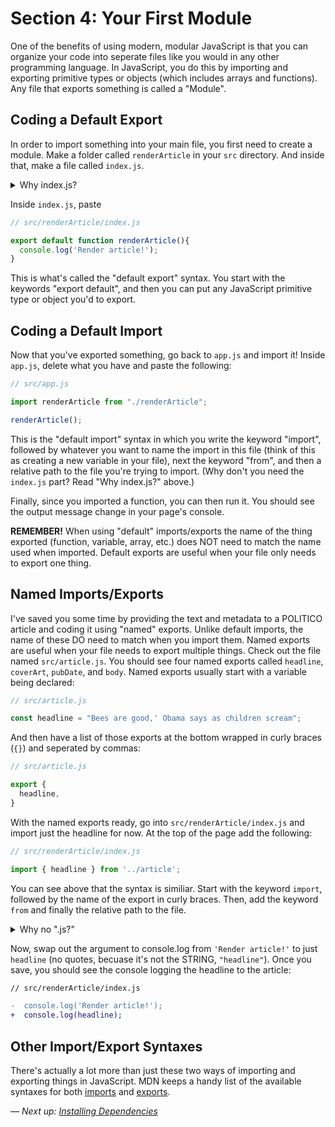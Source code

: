 # Section 4: Your First Module
One of the benefits of using modern, modular JavaScript is that you can organize your code into seperate files like you would in any other programming language. In JavaScript, you do this by importing and exporting primitive types or objects (which includes arrays and functions). Any file that exports something is called a "Module".


## Coding a Default Export
In order to import something into your main file, you first need to create a module. Make a folder called `renderArticle` in your `src` directory. And inside that, make a file called `index.js`. 

<details>
    <summary>Why index.js?</summary>
A common pattern you see in JavaScript is haivng a file named "index.js" inside a folder which [represents an entry point](https://stackoverflow.com/questions/21063587/what-is-index-js-used-for-in-node-js-projects) into the module. Most frameworks will interpret an attempt to "import" the folder as an attempt to import that index file. For example, if you import "src/renderArticle", Parcel knows to look for the file "src/renderArticle/index.js".
</details>

Inside `index.js`, paste 
```javascript
// src/renderArticle/index.js

export default function renderArticle(){
  console.log('Render article!');
}
```

This is what's called the "default export" syntax. You start with the keywords "export default", and then you can put any JavaScript primitive type or object you'd to export.

## Coding a Default Import

Now that you've exported something, go back to `app.js` and import it! Inside `app.js`, delete what you have and paste the following:
```javascript
// src/app.js

import renderArticle from "./renderArticle";

renderArticle();
```

This is the "default import" syntax in which you write the keyword "import", followed by whatever you want to name the import in this file (think of this as creating a new variable in your file), next the keyword "from", and then a relative path to the file you're trying to import. (Why don't you need the `index.js` part? Read "Why index.js?" above.) 

Finally, since you imported a function, you can then run it. You should see the output message change in your page's console.

**REMEMBER!** When using "default" imports/exports the name of the thing exported (function, variable, array, etc.) does NOT need to match the name used when imported. Default exports are useful when your file only needs to export one thing.

## Named Imports/Exports
I've saved you some time by providing the text and metadata to a POLITICO article and coding it using "named" exports. Unlike default imports, the name of these DO need to match when you import them. Named exports are useful when your file needs to export multiple things. Check out the file named `src/article.js`. You should see four named exports called `headline`, `coverArt`, `pubDate`, and `body`. Named exports usually start with a variable being declared:

```javascript
// src/article.js

const headline = "Bees are good,' Obama says as children scream";
```

And then have a list of those exports at the bottom wrapped in curly braces (`{}`) and seperated by commas:

```javascript
// src/article.js

export {
  headline,
}
```

With the named exports ready, go into `src/renderArticle/index.js` and import just the headline for now. At the top of the page add the following:

```javascript
// src/renderArticle/index.js

import { headline } from '../article';
```

You can see above that the syntax is similiar. Start with the keyword `import`, followed by the name of the export in curly braces. Then, add the keyword `from` and finally the relative path to the file.

<details>
    <summary>Why no ".js?"</summary>
    Another common pattern you see in JavaScript imports from files without including the ".js" extension. Most frameworks will assume that a file without an extension is a JavaScript file and will import it as such. As you get into more complicated setups you can import other types of files and write "loaders" so that your framework understands how to handle each file.
</details>

Now, swap out the argument to console.log from `'Render article!'` to just `headline` (no quotes, becuase it's not the STRING, `"headline"`). Once you save, you should see the console logging the headline to the article:

```diff
// src/renderArticle/index.js

-  console.log('Render article!');
+  console.log(headline);
```

## Other Import/Export Syntaxes
There's actually a lot more than just these two ways of importing and exporting things in JavaScript. MDN keeps a handy list of the available syntaxes for both [imports](https://developer.mozilla.org/en-US/docs/Web/JavaScript/Reference/Statements/import) and [exports](https://developer.mozilla.org/en-US/docs/web/javascript/reference/statements/export).

*–– Next up: [Installing Dependencies](./5%20– Installing%20Dependencies.md)*